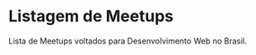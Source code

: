 Listagem de Meetups
===================

Lista de Meetups voltados para Desenvolvimento Web no Brasil.
